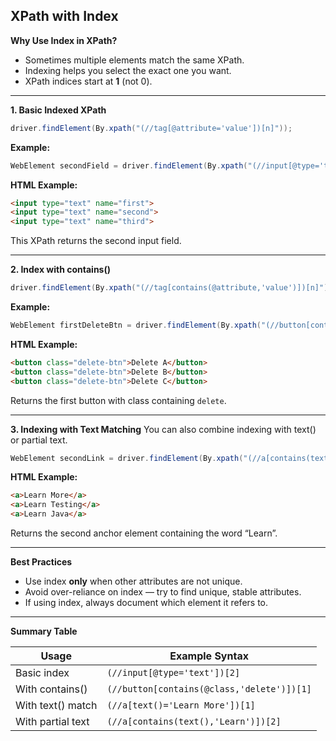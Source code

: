 ## XPath with Index




**Why Use Index in XPath?**
- Sometimes multiple elements match the same XPath.
- Indexing helps you select the exact one you want.
- XPath indices start at **1** (not 0).

---

**1. Basic Indexed XPath**
```java
driver.findElement(By.xpath("(//tag[@attribute='value'])[n]"));
```

**Example:**
```java
WebElement secondField = driver.findElement(By.xpath("(//input[@type='text'])[2]"));
```

**HTML Example:**
```html
<input type="text" name="first">
<input type="text" name="second">
<input type="text" name="third">
```
This XPath returns the second input field.

---

**2. Index with contains()**
```java
driver.findElement(By.xpath("(//tag[contains(@attribute,'value')])[n]"));
```

**Example:**
```java
WebElement firstDeleteBtn = driver.findElement(By.xpath("(//button[contains(@class,'delete')])[1]"));
```

**HTML Example:**
```html
<button class="delete-btn">Delete A</button>
<button class="delete-btn">Delete B</button>
<button class="delete-btn">Delete C</button>
```
Returns the first button with class containing `delete`.

---

**3. Indexing with Text Matching**
You can also combine indexing with text() or partial text.
```java
WebElement secondLink = driver.findElement(By.xpath("(//a[contains(text(),'Learn')])[2]"));
```

**HTML Example:**
```html
<a>Learn More</a>
<a>Learn Testing</a>
<a>Learn Java</a>
```
Returns the second anchor element containing the word “Learn”.

---

**Best Practices**
- Use index **only** when other attributes are not unique.
- Avoid over-reliance on index — try to find unique, stable attributes.
- If using index, always document which element it refers to.

---

**Summary Table**

| Usage                  | Example Syntax                                         |
|------------------------|--------------------------------------------------------|
| Basic index            | `(//input[@type='text'])[2]`                          |
| With contains()        | `(//button[contains(@class,'delete')])[1]`            |
| With text() match      | `(//a[text()='Learn More'])[1]`                       |
| With partial text      | `(//a[contains(text(),'Learn')])[2]`                  |

